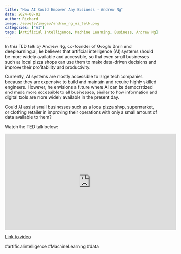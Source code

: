 ```yaml
---
title: "How AI Could Empower Any Business - Andrew Ng"
date: 2024-08-02
author: Richard
image: /assets/images/andrew_ng_ai_talk.png
categories: ["AI"]
tags: [Artificial Intelligence, Machine Learning, Business, Andrew Ng]
---
```


In this TED talk by Andrew Ng, co-founder of Google Brain and deeplearning.ai, he believes that artificial intelligence (AI) systems should be more widely available and accessible, so that even small businesses such as local pizza shops can use them to make data-driven decisions and improve their profitability and productivity.

Currently, AI systems are mostly accessible to large tech companies because they are expensive to build and maintain and require highly skilled engineers. However, he envisions a future where AI can be democratized and made more accessible to all businesses, similar to how information and digital tools are more widely available in the present day.

Could AI assist small businesses such as a local pizza shop, supermarket, or clothing retailer in improving their operations with only a small amount of data available to them?

Watch the TED talk below:

<iframe width="560" height="315" src="https://www.youtube.com/embed/reUZRyXxUs4" frameborder="0" allow="accelerometer; autoplay; encrypted-media; gyroscope; picture-in-picture" allowfullscreen></iframe>

[Link to video](https://youtu.be/reUZRyXxUs4)

#artificialintelligence #MachineLearning #data
